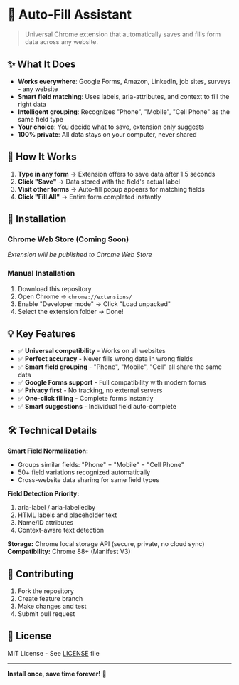 # 🚀 Auto-Fill Assistant

> Universal Chrome extension that automatically saves and fills form data across any website.

## ✨ What It Does

- **Works everywhere**: Google Forms, Amazon, LinkedIn, job sites, surveys - any website
- **Smart field matching**: Uses labels, aria-attributes, and context to fill the right data
- **Intelligent grouping**: Recognizes "Phone", "Mobile", "Cell Phone" as the same field type
- **Your choice**: You decide what to save, extension only suggests
- **100% private**: All data stays on your computer, never shared

## 🎯 How It Works

1. **Type in any form** → Extension offers to save data after 1.5 seconds
2. **Click "Save"** → Data stored with the field's actual label
3. **Visit other forms** → Auto-fill popup appears for matching fields
4. **Click "Fill All"** → Entire form completed instantly

## 🔧 Installation

### Chrome Web Store (Coming Soon)
*Extension will be published to Chrome Web Store*

### Manual Installation
1. Download this repository
2. Open Chrome → `chrome://extensions/`
3. Enable "Developer mode" → Click "Load unpacked"
4. Select the extension folder → Done!

## 💡 Key Features

- ✅ **Universal compatibility** - Works on all websites
- ✅ **Perfect accuracy** - Never fills wrong data in wrong fields
- ✅ **Smart field grouping** - "Phone", "Mobile", "Cell" all share the same data
- ✅ **Google Forms support** - Full compatibility with modern forms
- ✅ **Privacy first** - No tracking, no external servers
- ✅ **One-click filling** - Complete forms instantly
- ✅ **Smart suggestions** - Individual field auto-complete

## 🛠️ Technical Details

**Smart Field Normalization:**
- Groups similar fields: "Phone" = "Mobile" = "Cell Phone"
- 50+ field variations recognized automatically
- Cross-website data sharing for same field types

**Field Detection Priority:**
1. aria-label / aria-labelledby
2. HTML labels and placeholder text
3. Name/ID attributes
4. Context-aware text detection

**Storage:** Chrome local storage API (secure, private, no cloud sync)
**Compatibility:** Chrome 88+ (Manifest V3)

## 🤝 Contributing

1. Fork the repository
2. Create feature branch
3. Make changes and test
4. Submit pull request

## 📄 License

MIT License - See [LICENSE](LICENSE) file

---

**Install once, save time forever!** 🚀
